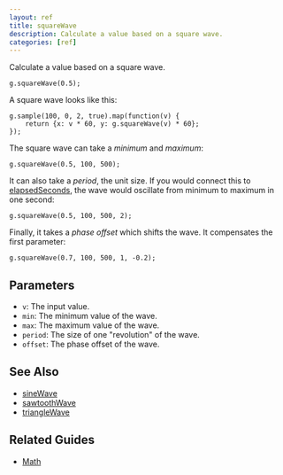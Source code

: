 ```yaml
---
layout: ref
title: squareWave
description: Calculate a value based on a square wave.
categories: [ref]
---
```

Calculate a value based on a square wave.

    g.squareWave(0.5);

A square wave looks like this:

    g.sample(100, 0, 2, true).map(function(v) {
        return {x: v * 60, y: g.squareWave(v) * 60};
    });

The square wave can take a *minimum* and *maximum*:

    g.squareWave(0.5, 100, 500);

It can also take a *period*, the unit size. If you would connect this to [elapsedSeconds](elapsedSeconds.html), the wave would oscillate from minimum to maximum in one second:

    g.squareWave(0.5, 100, 500, 2);

Finally, it takes a *phase offset* which shifts the wave. It compensates the first parameter:

    g.squareWave(0.7, 100, 500, 1, -0.2);

## Parameters
- `v`: The input value.
- `min`: The minimum value of the wave.
- `max`: The maximum value of the wave.
- `period`: The size of one "revolution" of the wave.
- `offset`: The phase offset of the wave.

## See Also
- [sineWave](sineWave.html)
- [sawtoothWave](sawtoothWave.html)
- [triangleWave](triangleWave.html)

## Related Guides
- [Math](../guide/math.html)
